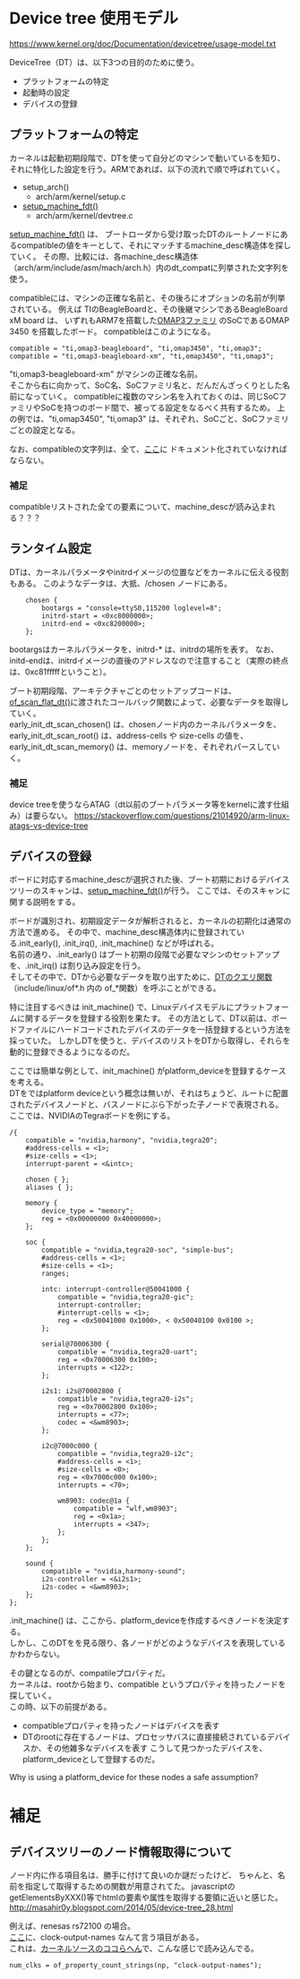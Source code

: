 # Device tree 使用モデル
https://www.kernel.org/doc/Documentation/devicetree/usage-model.txt  

DeviceTree（DT）は、以下3つの目的のために使う。
* プラットフォームの特定
* 起動時の設定
* デバイスの登録

## プラットフォームの特定
カーネルは起動初期段階で、DTを使って自分どのマシンで動いているを知り、それに特化した設定を行う。ARMであれば、以下の流れで順で呼ばれていく。  
* setup_arch()
    * arch/arm/kernel/setup.c  
* [setup_machine_fdt()](https://elixir.bootlin.com/linux/v4.19.9/source/arch/arm/kernel/devtree.c#L218)
    * arch/arm/kernel/devtree.c  

[setup_machine_fdt()](https://elixir.bootlin.com/linux/v4.19.9/source/arch/arm/kernel/devtree.c#L218) は、
ブートローダから受け取ったDTのルートノードにあるcompatibleの値をキーとして、それにマッチするmachine_desc構造体を探していく。
その際、比較には、各machine_desc構造体（arch/arm/include/asm/mach/arch.h）内のdt_compatに列挙された文字列を使う。  

compatibleには、マシンの正確な名前と、その後ろにオプションの名前が列挙されている。
例えば TIのBeagleBoardと、その後継マシンであるBeagleBoard xM board は、
いずれもARM7を搭載した[OMAP3ファミリ](https://ja.wikipedia.org/wiki/Texas_Instruments_OMAP#OMAP_3%E3%82%B7%E3%83%AA%E3%83%BC%E3%82%BA)
のSoCであるOMAP 3450 を搭載したボード。
compatibleはこのようになる。
```
compatible = "ti,omap3-beagleboard", "ti,omap3450", "ti,omap3";
compatible = "ti,omap3-beagleboard-xm", "ti,omap3450", "ti,omap3";
```
"ti,omap3-beagleboard-xm" がマシンの正確な名前。  
そこから右に向かって、SoC名、SoCファミリ名と、だんだんざっくりとした名前になっていく。
compatibleに複数のマシン名を入れておくのは、同じSoCファミリやSoCを持つのボード間で、被ってる設定をなるべく共有するため。 
上の例では、"ti,omap3450", "ti,omap3" は、それぞれ、SoCごと、SoCファミリごとの設定となる。

なお、compatibleの文字列は、全て、[ここ](https://github.com/torvalds/linux/tree/master/Documentation/devicetree/bindings)に
ドキュメント化されていなければならない。  

### 補足
compatibleリストされた全ての要素について、machine_descが読み込まれる？？？


## ランタイム設定
DTは、カーネルパラメータやinitrdイメージの位置などをカーネルに伝える役割もある。
このようなデータは、大抵、/chosen ノードにある。
```
	chosen {
		bootargs = "console=ttyS0,115200 loglevel=8";
		initrd-start = <0xc8000000>;
		initrd-end = <0xc8200000>;
	};
```
bootargsはカーネルパラメータを、initrd-* は、initrdの場所を表す。
なお、initd-endは、initrdイメージの直後のアドレスなので注意すること（実際の終点は、0xc81fffffということ）。

ブート初期段階、アーキテクチャごとのセットアップコードは、[of_scan_flat_dt()](https://elixir.bootlin.com/linux/latest/source/drivers/of/fdt.c#L704)に渡されたコールバック関数によって、必要なデータを取得していく。  
early_init_dt_scan_chosen() は、chosenノード内のカーネルパラメータを、  
early_init_dt_scan_root() は、address-cells や size-cells の値を、  
early_init_dt_scan_memory() は、memoryノードを、それぞれパースしていく。 

### 補足
device treeを使うならATAG（dt以前のブートパラメータ等をkernelに渡す仕組み）は要らない。
https://stackoverflow.com/questions/21014920/arm-linux-atags-vs-device-tree

## デバイスの登録
ボードに対応するmachine_descが選択された後、ブート初期におけるデバイスツリーのスキャンは、[setup_machine_fdt()](https://elixir.bootlin.com/linux/v4.19.9/source/arch/arm/kernel/devtree.c#L218)が行う。
ここでは、そのスキャンに関する説明をする。

ボードが識別され、初期設定データが解析されると、カーネルの初期化は通常の方法で進める。
その中で、machine_desc構造体内に登録されている.init_early(), .init_irq(), .init_machine() などが呼ばれる。  
名前の通り、.init_early() はブート初期の段階で必要なマシンのセットアップを、.init_irq() は割り込み設定を行う。  
そしてその中で、DTから必要なデータを取り出すために、[DTのクエリ関数](http://masahir0y.blogspot.com/2014/05/device-tree_28.html)（include/linux/of\*.h 内の of_\*関数）を呼ぶことができる。

特に注目するべきは init_machine() で、Linuxデバイスモデルにプラットフォームに関するデータを登録する役割を果たす。
その方法として、DT以前は、ボードファイルにハードコードされたデバイスのデータを一括登録するという方法を採っていた。
しかしDTを使うと、デバイスのリストをDTから取得し、それらを動的に登録できるようになるのだ。

ここでは簡単な例として、init_machine() がplatform_deviceを登録するケースを考える。  
DTをではplatform deviceという概念は無いが、それはちょうど、ルートに配置されたデバイスノードと、バスノードにぶら下がった子ノードで表現される。
ここでは、NVIDIAのTegraボードを例にする。

```
/{
	compatible = "nvidia,harmony", "nvidia,tegra20";
	#address-cells = <1>;
	#size-cells = <1>;
	interrupt-parent = <&intc>;

	chosen { };
	aliases { };

	memory {
		device_type = "memory";
		reg = <0x00000000 0x40000000>;
	};

	soc {
		compatible = "nvidia,tegra20-soc", "simple-bus";
		#address-cells = <1>;
		#size-cells = <1>;
		ranges;

		intc: interrupt-controller@50041000 {
			compatible = "nvidia,tegra20-gic";
			interrupt-controller;
			#interrupt-cells = <1>;
			reg = <0x50041000 0x1000>, < 0x50040100 0x0100 >;
		};

		serial@70006300 {
			compatible = "nvidia,tegra20-uart";
			reg = <0x70006300 0x100>;
			interrupts = <122>;
		};

		i2s1: i2s@70002800 {
			compatible = "nvidia,tegra20-i2s";
			reg = <0x70002800 0x100>;
			interrupts = <77>;
			codec = <&wm8903>;
		};

		i2c@7000c000 {
			compatible = "nvidia,tegra20-i2c";
			#address-cells = <1>;
			#size-cells = <0>;
			reg = <0x7000c000 0x100>;
			interrupts = <70>;

			wm8903: codec@1a {
				compatible = "wlf,wm8903";
				reg = <0x1a>;
				interrupts = <347>;
			};
		};
	};

	sound {
		compatible = "nvidia,harmony-sound";
		i2s-controller = <&i2s1>;
		i2s-codec = <&wm8903>;
	};
};
```
.init_machine() は、ここから、platform_deviceを作成するべきノードを決定する。  
しかし、このDTをを見る限り、各ノードがどのようなデバイスを表現しているかわからない。

その鍵となるのが、compatileプロパティだ。  
カーネルは、rootから始まり、compatible というプロパティを持ったノードを探していく。  
この時、以下の前提がある。
* compatibleプロパティを持ったノードはデバイスを表す
* DTのrootに存在するノードは、プロセッサバスに直接接続されているデバイスか、その他雑多なデバイスを表す
こうして見つかったデバイスを、platform_deviceとして登録するのだ。  
  
Why is using a platform_device for these nodes a safe assumption?


# 補足
## デバイスツリーのノード情報取得について
ノード内に作る項目名は、勝手に付けて良いのか謎だったけど、
ちゃんと、名前を指定して取得するための関数が用意されてた。
javascriptの getElementsByXXX()等でhtmlの要素や属性を取得する要領に近いと感じた。  
http://masahir0y.blogspot.com/2014/05/device-tree_28.html

例えば、renesas rs72100 の場合。  
[ここ](https://elixir.bootlin.com/linux/v4.9/source/arch/arm/boot/dts/r7s72100.dtsi#L84)に、clock-output-names なんて言う項目がある。  
これは、[カーネルソースのココらへん](https://elixir.bootlin.com/linux/v4.9/source/drivers/clk/renesas/clk-rcar-gen2.c#L375)で、こんな感じで読み込んでる。
```
num_clks = of_property_count_strings(np, "clock-output-names");
```



